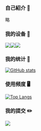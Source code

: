 ### 自己紹介 👋

略

### 我的设备 📱️
[![](https://img.shields.io/badge/Lenovo%20Legion%205-black?style=flat-square&logo=lenovo&logoColor=white)](https://www.lenovo.com/)[![](https://img.shields.io/badge/iPad%20Pro%202021-black?style=flat-square&logo=apple)](https://www.apple.com/ipad-pro/)[![](https://img.shields.io/badge/IQOO%20Neo%205-black?style=flat-square&logoColor=white)](https://www.iqoo.com/)

### 我的统计 📖️
[![GitHub stats](https://github-readme-stats.vercel.app/api?username=Cierra-Runis&show_icons=true&theme=tokyonight&count_private=true)](https://github.com/anuraghazra/github-readme-stats)

### 使用频度 🖥️
[![Top Langs](https://github-readme-stats.vercel.app/api/top-langs/?username=Cierra-Runis&theme=tokyonight&layout=compact&langs_count=8)](https://github.com/anuraghazra/github-readme-stats)

### 我的提交 ✏️️
![](https://activity-graph.herokuapp.com/graph?username=Cierra-Runis&bg_color=1c1917&color=ffffff&line=216E39&point=32C15F&area_color=1c1917&area=true&hide_border=true&custom_title=GitHub%20Commits%20Graph)
